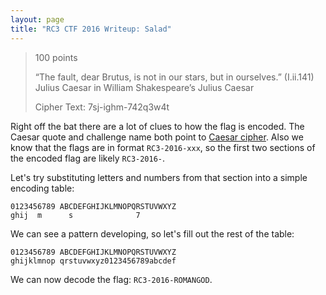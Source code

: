 ```yaml
---
layout: page
title: "RC3 CTF 2016 Writeup: Salad"
---
```


> 100 points
>
> “The fault, dear Brutus, is not in our stars, but in ourselves.” (I.ii.141) Julius Caesar in William Shakespeare’s Julius Caesar
>
> Cipher Text: 7sj-ighm-742q3w4t

Right off the bat there are a lot of clues to how the flag is encoded. The Caesar quote and challenge name both point to [Caesar cipher](https://en.wikipedia.org/wiki/Caesar_cipher). Also we know that the flags are in format ```RC3-2016-xxx```, so the first two sections of the encoded flag are likely ```RC3-2016-```.

Let's try substituting letters and numbers from that section into a simple encoding table:

```
0123456789 ABCDEFGHIJKLMNOPQRSTUVWXYZ
ghij  m      s              7
```

We can see a pattern developing, so let's fill out the rest of the table:

```
0123456789 ABCDEFGHIJKLMNOPQRSTUVWXYZ
ghijklmnop qrstuvwxyz0123456789abcdef
```

We can now decode the flag: ```RC3-2016-ROMANGOD```.
